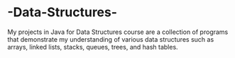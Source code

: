 # -Data-Structures-
My projects in Java for Data Structures course are a collection of programs that demonstrate my understanding of various data structures such as arrays, linked lists, stacks, queues, trees, and hash tables.
